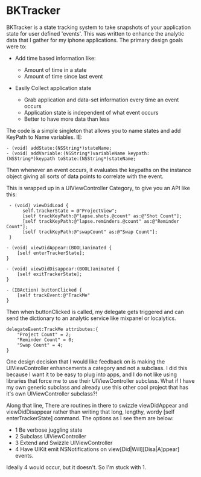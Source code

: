 BKTracker
=========

BKTracker is a state tracking system to take snapshots of your application state for user defined 'events'.   This was written to enhance the analytic data that I gather for my iphone applications.   The primary design goals were to:

- Add time based information like:
   - Amount of time in a state
   - Amount of time since last event 

- Easily Collect application state
   - Grab application and data-set information every time an event occurs
   - Application state is independent of what event occurs
   - Better to have more data than less


The code is a simple singleton that allows you to name states and add KeyPath to Name variables.   IE:

    - (void) addState:(NSString*)stateName;
    - (void) addVariable:(NSString*)variableName keypath:(NSString*)keypath toState:(NSString*)stateName;

Then whenever an event occurs, it evaluates the keypaths on the
instance object giving all sorts of data points to correlate with the event.   

This is wrapped up in a UIViewController Category, to give you an API like this:

     - (void) viewDidLoad {
          self.trackerState = @"ProjectView";
          [self trackKeyPath:@"lapse.shots.@count" as:@"Shot Count"];
          [self trackKeyPath:@"lapse.reminders.@count" as:@"Reminder Count"];
          [self trackKeyPath:@"swapCount" as:@"Swap Count"];
     }
    
    - (void) viewDidAppear:(BOOL)animated {
        [self enterTrackerState];
    }
    
    - (void) viewDidDisappear:(BOOL)animated {
        [self exitTrackerState];
    }
    
    - (IBAction) buttonClicked {
        [self trackEvent:@"TrackMe"
    }

Then when buttonClicked is called, my delegate gets triggered and can send the dictionary to an analytic service like mixpanel or localytics.

    delegateEvent:TrackMe attributes:{
        "Project Count" = 2;
        "Reminder Count" = 0;
        "Swap Count" = 4;
    }


One design decision that I would like feedback on is making the UIViewController enhancements a category and not a subclass.   I did this because I want it to be easy to plug into apps, and I do not like using libraries that force me to use their UIViewController subclass.   What if I have my own generic subclass and already use this other cool project that has it's own UIViewController subclass?!   

Along that line, There are routines in there to swizzle viewDidAppear and viewDidDisappear rather than writing that long, lengthy, wordy [self enterTrackerState] command.   The options as I see them are below:

* 1 Be verbose juggling state
* 2 Subclass UIViewController
* 3 Extend and Swizzle UIViewController
* 4 Have UIKit emit NSNotifications on view[Did|Will][Disa|A]ppear] events.

Ideally 4 would occur, but it doesn't.   So I'm stuck with 1.
